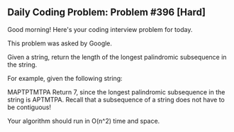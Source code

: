 ## Daily Coding Problem: Problem #396 [Hard]

Good morning! Here's your coding interview problem for today.

This problem was asked by Google.

Given a string, return the length of the longest palindromic subsequence in the string.

For example, given the following string:

MAPTPTMTPA
Return 7, since the longest palindromic subsequence in the string is APTMTPA. Recall that a subsequence of a string does not have to be contiguous!

Your algorithm should run in O(n^2) time and space.
